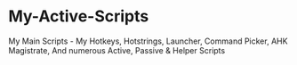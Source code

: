 # My-Active-Scripts
My Main Scripts - My Hotkeys, Hotstrings, Launcher, Command Picker, AHK Magistrate, And numerous Active, Passive &amp; Helper Scripts
